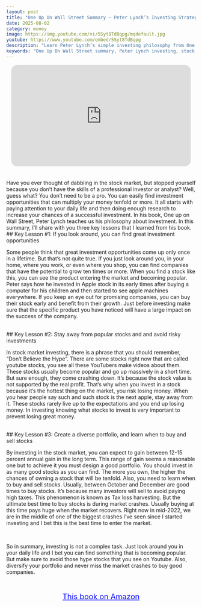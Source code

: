 ```yaml
---
layout: post
title: "One Up On Wall Street Summary – Peter Lynch’s Investing Strategy for Everyday People"
date: 2025-08-02
category: money
image: https://img.youtube.com/vi/5Syt8TdBqpg/mqdefault.jpg
youtube: https://www.youtube.com/embed/5Syt8TdBqpg
description: "Learn Peter Lynch’s simple investing philosophy from One Up On Wall Street—spot everyday opportunities, avoid hype stocks, and grow your wealth long-term."
keywords: "One Up On Wall Street summary, Peter Lynch investing, stock market strategy, how to invest, beginner investing tips"
---
```


<div style="display: flex; justify-content: center; margin-bottom: 20px;">
  <div style="aspect-ratio: 16 / 9; width: 95%; max-width: 700px; position: relative;">
    <iframe 
      src="https://www.youtube.com/embed/5Syt8TdBqpg"
      title="One Up On Wall Street Summary – Peter Lynch’s Investing Strategy for Everyday People"
      allowfullscreen
      frameborder="0"
      style="position: absolute; inset: 0; width: 100%; height: 100%; border-radius: 16px;">
    </iframe>
  </div>
</div>

<div style="height: 15px;"></div>
<!-- ..................................................................... -->
Have you ever thought of dabbling in the stock market, but stopped yourself because you don’t have the skills of a professional investor or analyst? Well, guess what? You don’t need to be a pro. You can easily find investment opportunities that can multiply your money tenfold or more. It all starts with paying attention to your daily life and then doing enough research to increase your chances of a successful investment. In his book, One up on Wall Street, Peter Lynch teaches us his philosophy about investment. In this summary, I’ll share with you three key lessons that I learned from his book.


<br>
## Key Lesson #1: If you look around, you can find great investment opportunities


Some people think that great investment opportunities come up only once in a lifetime. But that’s not quite true. If you just look around you, in your home, where you work, or even where you shop, you can find companies that have the potential to grow ten times or more. When you find a stock like this, you can see the product entering the market and becoming popular. Peter says how he invested in Apple stock in its early times after buying a computer for his children and then started to see apple machines everywhere. If you keep an eye out for promising companies, you can buy their stock early and benefit from their growth. Just before investing make sure that the specific product you have noticed will have a large impact on the success of the company.  



<br>
## Key Lesson #2: Stay away from popular stocks and and avoid risky investments


In stock market investing, there is a phrase that you should remember, “Don’t Believe the Hype”. There are some stocks right now that are called youtube stocks, you see all these YouTubers make videos about them. These stocks usually become popular and go up massively in a short time. But sure enough, they come crashing down. It’s because the stock value is not supported by the real profit. That’s why when you invest in a stock because it’s the hottest thing on the market, you risk losing money. When you hear people say such and such stock is the next apple, stay away from it. These stocks rarely live up to the expectations and you end up losing money. In investing knowing what stocks to invest is very important to prevent losing great money.


<br>
## Key Lesson #3: Create a diverse portfolio, and learn when to buy and sell stocks


By investing in the stock market, you can expect to gain between 12-15 percent annual gain in the long term. This range of gain seems a reasonable one but to achieve it you must design a good portfolio. You should invest in as many good stocks as you can find. The more you own, the higher the chances of owning a stock that will be tenfold. Also, you need to learn when to buy and sell stocks. Usually, between October and December are good times to buy stocks. It’s because many investors will sell to avoid paying high taxes. This phenomenon is known as Tax loss harvesting. But the ultimate best time to buy stocks is during market crashes. Usually buying at this time pays huge when the market recovers. Right now in mid-2022, we are in the middle of one of the biggest crashes I’ve seen since I started investing and I bet this is the best time to enter the market. 


<br>
 
So in summary, investing is not a complex task. Just look around you in your daily life and I bet you can find something that is becoming popular. But make sure to avoid those hype stocks that you see on Youtube. Also, diversify your portfolio and never miss the market crashes to buy good companies. 





<br>
<p style="text-align: center;">
  <a href="https://amzn.to/3PG6mEF" target="_blank" style="color: blue; text-decoration: underline; font-size: 20px;">
    This book on Amazon
  </a>
</p>

